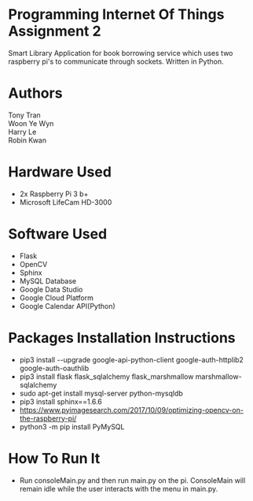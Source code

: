 # Programming Internet Of Things Assignment 2
Smart Library
Application for book borrowing service which uses two raspberry pi's to communicate through sockets.
Written in Python.

# Authors
Tony Tran<br/>
Woon Ye Wyn<br/>
Harry Le<br/>
Robin Kwan<br/>

# Hardware Used
* 2x Raspberry Pi 3 b+
* Microsoft LifeCam HD-3000

# Software Used
* Flask
* OpenCV
* Sphinx
* MySQL Database
* Google Data Studio
* Google Cloud Platform
* Google Calendar API(Python)

# Packages Installation Instructions
* pip3 install --upgrade google-api-python-client google-auth-httplib2 google-auth-oauthlib
* pip3 install flask flask_sqlalchemy flask_marshmallow marshmallow-sqlalchemy
* sudo apt-get install mysql-server python-mysqldb
* pip3 install sphinx==1.6.6
* https://www.pyimagesearch.com/2017/10/09/optimizing-opencv-on-the-raspberry-pi/
* python3 -m pip install PyMySQL

# How To Run It
* Run consoleMain.py and then run main.py on the pi. ConsoleMain will remain idle while the user interacts with the menu in main.py.
